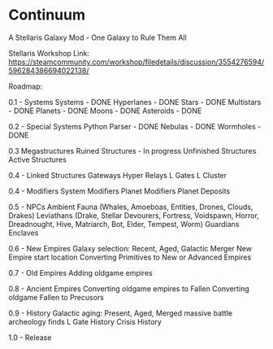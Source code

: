 # Continuum
A Stellaris Galaxy Mod - One Galaxy to Rule Them All

Stellaris Workshop Link:
https://steamcommunity.com/workshop/filedetails/discussion/3554276594/596284386694022138/

Roadmap:

0.1 - Systems
Systems - DONE
Hyperlanes - DONE
Stars - DONE
Multistars - DONE
Planets - DONE
Moons - DONE
Asteroids - DONE

0.2 - Special Systems
Python Parser - DONE
Nebulas - DONE
Wormholes - DONE

0.3 Megastructures
Ruined Structures - In progress
Unfinished Structures
Active Structures

0.4 - Linked Structures
Gateways
Hyper Relays
L Gates
L Cluster

0.4 - Modifiers
System Modifiers
Planet Modifiers
Planet Deposits

0.5 - NPCs
Ambient Fauna (Whales, Amoeboas, Entities, Drones, Clouds, Drakes)
Leviathans (Drake, Stellar Devourers, Fortress, Voidspawn, Horror, Dreadnought, Hive, Matriarch, Bot, Elder, Tempest, Worm)
Guardians
Enclaves

0.6 - New Empires
Galaxy selection: Recent, Aged, Galactic Merger
New Empire start location
Converting Primitives to New or Advanced Empires

0.7 - Old Empires
Adding oldgame empires

0.8 - Ancient Empires
Converting oldgame empires to Fallen
Converting oldgame Fallen to Precusors

0.9 - History
Galactic aging: Present, Aged, Merged
massive battle archeology finds
L Gate History
Crisis History

1.0 - Release
